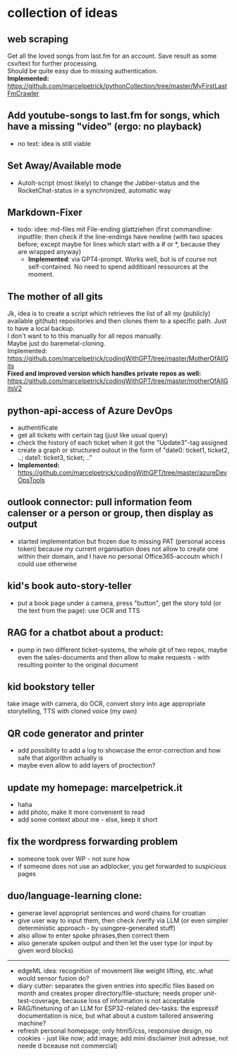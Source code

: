 # collection of ideas

## web scraping
Get all the loved songs from last.fm for an account. Save result as some csv/text for further processing.  
Should be quite easy due to missing authentication.  
**Implemented:** https://github.com/marcelpetrick/pythonCollection/tree/master/MyFirstLastFmCrawler

## Add youtube-songs to last.fm for songs, which have a missing "video" (ergo: no playback)
* no text: idea is still viable

## Set Away/Available mode
* AutoIt-script (most likely) to change the Jabber-status and the RocketChat-status in a synchronized, automatic way

## Markdown-Fixer
* todo: idee: md-files mit File-ending glattziehen (first commandline: inputfile: then check if the line-endings have newline (with two spaces before; except maybe for lines which start with a # or *, because they are wrapped anyway)
  * **Implemented**: via GPT4-prompt. Works well, but is of course not self-contained. No need to spend additioanl ressources at the moment.

## The mother of all gits
Jk, idea is to create a script which retrieves the list of all _my_ (publicly) available git(hub) repositories and then clones them to a specific path. Just to have a local backup.  
I don't want to to this manually for all repos manually.  
Maybe just do baremetal-cloning.  
Implemented: https://github.com/marcelpetrick/codingWithGPT/tree/master/MotherOfAllGits  
**Fixed and improved version which handles private repos as well:** https://github.com/marcelpetrick/codingWithGPT/tree/master/motherOfAllGitsV2

## python-api-access of Azure DevOps
* authentificate
* get all tickets with certain tag (just like usual query)
* check the history of each ticket when it got the "Update3"-tag assigned
* create a graph or structured outout in the form of "date0: ticket1, ticket2, ..; date1: ticket3, ticket; .."
* **Implemented:** https://github.com/marcelpetrick/codingWithGPT/tree/master/azureDevOpsTools

## outlook connector: pull information feom calenser or a person or group, then display as output
* started implementation but frozen due to missing PAT (personal access token) because my current organisation does not allow to create one within their domain, and I have no personal Office365-accoutn which I could use otherwise

## kid's book auto-story-teller
* put a book page under a camera, press "button", get the story told (or the text from the page): use OCR and TTS

## RAG for a chatbot about a product:
* pump in two different ticket-systems, the whole git of two repos, maybe even the sales-documents and then allow to make requests - with resulting pointer to the original document

## kid bookstory teller
take image with camera, do OCR, convert story into age appropriate storytelling, TTS with cloned voice (my own)

## QR code generator and printer
* add possibility to add a log to showcase the error-correction and how safe that algorithm actually is
* maybe even allow to add layers of proctection?

## update my homepage: marcelpetrick.it
* haha
* add photo, make it more convenient to read
* add some context about me - else, keep it short

## fix the wordpress forwarding problem
* someone took over WP - not sure how
* if someone does not use an adblocker, you get forwarded to suspicious pages

## duo/language-learning clone:
* generae level appropriat sentences and word chains for croatian
* give user way to input them, then check /verify via LLM (or even simpler deterministic approach - by usingpre-generated stuff)
* also allow to enter spoke phrases,then correct them
* also generate spoken output and then let the user type (or input by given word blocks) 
  
---------

* edgeML idea: recognition of movement like weight lifting, etc..what would sensor fusion do?
* diary cutter: separates the given entries into specific files based on month and creates proper directory/file-stucture; needs proper unit-test-coverage, because loss of information is not acceptable
* RAG/finetuning of an LLM for ESP32-related dev-tasks: the espressif documentation is nice, but what about a custom tailored answering machine?
* refresh personal homepage; only html5/css, responsive design, no cookies - just like now; add image; add mini disclaimer (not adresse, not neede d bceause not commercial)
